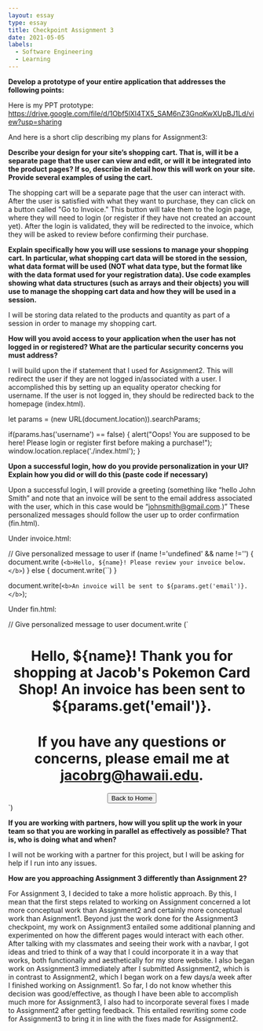 ```yaml
---
layout: essay
type: essay
title: Checkpoint Assignment 3
date: 2021-05-05
labels:
  - Software Engineering
  - Learning
---
```


**Develop a prototype of your entire application that addresses the following points:**

Here is my PPT prototype: https://drive.google.com/file/d/1Obf5lXl4TX5_SAM6nZ3GnqKwXUpBJ1Ld/view?usp=sharing

And here is a short clip describing my plans for Assignment3:

**Describe your design for your site’s shopping cart. That is, will it be a separate page that the user can view and edit, or will it be integrated into the product pages? If so, describe in detail how this will work on your site. Provide several examples of using the cart.**

The shopping cart will be a separate page that the user can interact with. After the user is satisfied with what they want to purchase, they can click on a button called "Go to Invoice." This button will take them to the login page, where they will need to login (or register if they have not created an account yet). After the login is validated, they will be redirected to the invoice, which they will be asked to review before confirming their purchase.

**Explain specifically how you will use sessions to manage your shopping cart. In particular, what shopping cart data will be stored in the session, what data format will be used (NOT what data type, but the format like with the data format used for your registration data). Use code examples showing what data structures (such as arrays and their objects) you will use to manage the shopping cart data and how they will be used in a session.**

I will be storing data related to the products and quantity as part of a session in order to manage my shopping cart.



**How will you avoid access to your application when the user has not logged in or registered? What are the particular security concerns you must address?**

I will build upon the if statement that I used for Assignment2. This will redirect the user if they are not logged in/associated with a user. I accomplished this by setting up an equality operator checking for username. If the user is not logged in, they should be redirected back to the homepage (index.html).

let params = (new URL(document.location)).searchParams;

if(params.has('username') == false) {
    alert("Oops! You are supposed to be here! Please login or register first before making a purchase!");
    window.location.replace('./index.html');
}

**Upon a successful login, how do you provide personalization in your UI? Explain how you did or will do this (paste code if necessary)**

Upon a successful login, I will provide a greeting (something like “hello John Smith” and note that an invoice will be sent to the email address associated with the user, which in this case would be “johnsmith@gmail.com.)” These personalized messages should follow the user up to order confirmation (fin.html).

Under invoice.html:

// Give personalized message to user
  if (name !='undefined' && name !='') {
      document.write (`<b>Hello, ${name}! Please review your invoice below.</b>`)
  }
  else {
      document.write(``)
  }

  document.write(`<b>An invoice will be sent to ${params.get('email')}.</b>`);

Under fin.html:

// Give personalized message to user
  document.write (`
  <center>
  <p><h1><b>Hello, ${name}! Thank you for shopping at Jacob's Pokemon Card Shop! An invoice has been sent to ${params.get('email')}.</b></h1></p>
  <p><h1><b>If you have any questions or concerns, please email me at <a href = "mailto: jacobrg@hawaii.edu">jacobrg@hawaii.edu</a>.</b></h1></p>
  <input type="button" class="button" value="Back to Home" onclick="window.location.href = 'index.html';">
  </center>
  `)

**If you are working with partners, how will you split up the work in your team so that you are working in parallel as effectively as possible? That is, who is doing what and when?**

I will not be working with a partner for this project, but I will be asking for help if I run into any issues.

**How are you approaching Assignment 3 differently than Assignment 2?**

For Assignment 3, I decided to take a more holistic approach. By this, I mean that the first steps related to working on Assignment concerned a lot more conceptual work than Assignment2 and certainly more conceptual work than Asignment1. Beyond just the work done for the Assignment3 checkpoint, my work on Assignment3 entailed some additional planning and experimented on how the different pages would interact with each other. After talking with my classmates and seeing their work with a navbar, I got ideas and tried to think of a way that I could incorporate it in a way that works, both functionally and aesthetically for my store website. I also began work on Assignment3 immediately after I submitted Assignment2, which is in contrast to Assignment2, which I began work on a few days/a week after I finished working on Assignment1. So far, I do not know whether this decision was good/effective, as though I have been able to accomplish much more for Assignment3, I also had to incorporate several fixes I made to Assignment2 after getting feedback. This entailed rewriting some code for Assignment3 to bring it in line with the fixes made for Assignment2.
